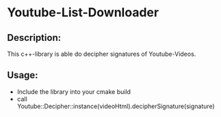 # Youtube-List-Downloader


## Description:
This c++-library is able do decipher signatures of Youtube-Videos.

## Usage:
- Include the library into your cmake build
- call Youtube::Decipher::instance(videoHtml).decipherSignature(signature)
